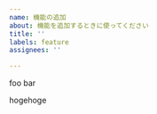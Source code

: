 ```yaml
---
name: 機能の追加
about: 機能を追加するときに使ってください
title: ''
labels: feature
assignees: ''

---
```


foo bar

hogehoge
